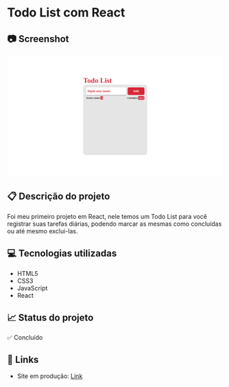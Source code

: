 # Todo List com React

## 📷 Screenshot
![Screenshot](https://github.com/gabrielmoraesy/Portfolio-Gabriel-Moraes/blob/master/img/projects/project-TodoList.png?raw=true "Screenshot")

## 📋 Descrição do projeto
Foi meu primeiro projeto em React, nele temos um Todo List para você registrar suas tarefas diárias, podendo marcar as mesmas como concluídas ou até mesmo exclui-las.

## 💻 Tecnologias utilizadas
- HTML5
- CSS3
- JavaScript
- React

## 📈 Status do projeto
✅ Concluído

## 🚀 Links 
- Site em produção: [Link]("(https://todo-list-gabrielmoraesy.vercel.app)")

